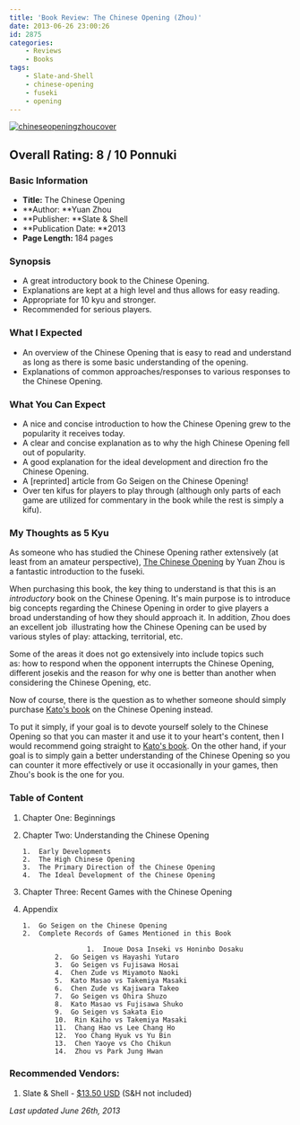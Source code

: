 ```yaml
---
title: 'Book Review: The Chinese Opening (Zhou)'
date: 2013-06-26 23:00:26
id: 2875
categories:
	- Reviews
	- Books
tags:
	- Slate-and-Shell
	- chinese-opening
	- fuseki
	- opening
---
```


[![chineseopeningzhoucover](http://www.bengozen.com/wp-content/uploads/2013/06/chineseopeningzhoucover.jpeg)](http://www.bengozen.com/wp-content/uploads/2013/06/chineseopeningzhoucover.jpeg)

## Overall Rating: 8 / 10 Ponnuki

### Basic Information

*   **Title:** The Chinese Opening
*   **Author: **Yuan Zhou
*   **Publisher: **Slate &amp; Shell
*   **Publication Date: **2013
*   **<strong>Page Length:** </strong>184 pages

### Synopsis

*   A great introductory book to the Chinese Opening.
*   Explanations are kept at a high level and thus allows for easy reading.
*   Appropriate for 10 kyu and stronger.
*   Recommended for serious players.
<!--more-->

### What I Expected

*   <span style="line-height: 13px;">An overview of the Chinese Opening that is easy to read and understand as long as there is some basic understanding of the opening.</span>
*   Explanations of common approaches/responses to various responses to the Chinese Opening.

### What You Can Expect

*   A nice and concise introduction to how the Chinese Opening grew to the popularity it receives today.
*   A clear and concise explanation as to why the high Chinese Opening fell out of popularity.
*   A good explanation for the ideal development and direction fro the Chinese Opening.
*   A [reprinted] article from Go Seigen on the Chinese Opening!
*   Over ten kifus for players to play through (although only parts of each game are utilized for commentary in the book while the rest is simply a kifu).

### My Thoughts as 5 Kyu

As someone who has studied the Chinese Opening rather extensively (at least from an amateur perspective), <span style="text-decoration: underline;">The Chinese Opening</span> by Yuan Zhou is a fantastic introduction to the fuseki.

When purchasing this book, the key thing to understand is that this is an _introductory_ book on the Chinese Opening. It's main purpose is to introduce big concepts regarding the Chinese Opening in order to give players a broad understanding of how they should approach it. In addition, Zhou does an excellent job  illustrating how the Chinese Opening can be used by various styles of play: attacking, territorial, etc.

Some of the areas it does not go extensively into include topics such as: how to respond when the opponent interrupts the Chinese Opening, different josekis and the reason for why one is better than another when considering the Chinese Opening, etc.

Now of course, there is the question as to whether someone should simply purchase [Kato's book](http://www.bengozen.com/book-review-the-chinese-opening-kato/ "Book Review: The Chinese Opening (Kato)") on the Chinese Opening instead.

To put it simply, if your goal is to devote yourself solely to the Chinese Opening so that you can master it and use it to your heart's content, then I would recommend going straight to [Kato's book](http://www.bengozen.com/book-review-the-chinese-opening-kato/ "Book Review: The Chinese Opening (Kato)"). On the other hand, if your goal is to simply gain a better understanding of the Chinese Opening so you can counter it more effectively or use it occasionally in your games, then Zhou's book is the one for you.

### Table of Content

1.  Chapter One: Beginnings
2.  Chapter Two: Understanding the Chinese Opening

		1.  Early Developments
		2.  The High Chinese Opening
		3.  The Primary Direction of the Chinese Opening
		4.  The Ideal Development of the Chinese Opening

3.  Chapter Three: Recent Games with the Chinese Opening
4.  Appendix

		1.  Go Seigen on the Chinese Opening
		2.  Complete Records of Games Mentioned in this Book

						1.  Inoue Dosa Inseki vs Honinbo Dosaku
				2.  Go Seigen vs Hayashi Yutaro
				3.  Go Seigen vs Fujisawa Hosai
				4.  Chen Zude vs Miyamoto Naoki
				5.  Kato Masao vs Takemiya Masaki
				6.  Chen Zude vs Kajiwara Takeo
				7.  Go Seigen vs Ohira Shuzo
				8.  Kato Masao vs Fujisawa Shuko
				9.  Go Seigen vs Sakata Eio
				10.  Rin Kaiho vs Takemiya Masaki
				11.  Chang Hao vs Lee Chang Ho
				12.  Yoo Chang Hyuk vs Yu Bin
				13.  Chen Yaoye vs Cho Chikun
				14.  Zhou vs Park Jung Hwan

### Recommended Vendors:

1.  Slate &amp; Shell - [$13.50 USD](http://www.slateandshell.com/SSYZ018.html) (S&amp;H not included)

_Last updated June 26th, 2013_